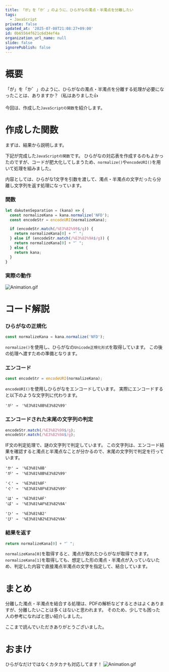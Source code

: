 ```yaml
---
title: 「が」を「か゛」のように、ひらがなの濁点・半濁点を分離したい
tags:
  - JavaScript
private: false
updated_at: '2025-07-08T21:08:27+09:00'
id: 0b65564f621c6d34ef4a
organization_url_name: null
slide: false
ignorePublish: false
---
```

# 概要

「が」を「か゛」のように、ひらがなの濁点・半濁点を分離する処理が必要になったことは、ありますか？（私はありました:thumbsup:

今回は、作成した`JavaScriptの関数`を紹介します。

# 作成した関数

まずは、結果から説明します。

下記が完成した`JavaScriptの関数`です。
ひらがなの対応表を作成するのもよかったのですが、コードが肥大化してしまうため、`normalize()`や`encodeURI()`を用いて処理を組みました。

内容としては、ひらがな1文字を引数を渡して、濁点・半濁点の文字だったら分離し文字列を返す処理になっています。

### 関数

```javascript
let dakutenSeparation = (kana) => {
  const normalizeKana = kana.normalize('NFD');
  const encodeStr = encodeURI(normalizeKana);

  if (encodeStr.match(/%E3%82%99$/g)) {
    return normalizeKana[0] + "゛"; 
  } else if (encodeStr.match(/%E3%82%9A$/g)) {
    return normalizeKana[0] + "゜"; 
  } else {
    return kana;
  }
}
```

### 実際の動作

![Animation.gif](https://qiita-image-store.s3.ap-northeast-1.amazonaws.com/0/473097/998dee26-5e74-4bfb-15a2-e24b95a54709.gif)

# コード解説


### ひらがなの正規化

```javascript
const normalizeKana = kana.normalize('NFD');
```

`normalize()`を使用し、ひらがなの`Unicode正規化形式`を取得しています。
この後の処理へ渡すための準備となります。

### エンコード

```javascript
const encodeStr = encodeURI(normalizeKana);
```

`encodeURI()`を使用しひらがなをエンコードしています。
実際にエンコードすると以下のような文字列に代わります。

```:エンコード結果
'が' →　'%E3%81%8B%E3%82%99'
```

### エンコードされた末尾の文字列の判定

```javascript
encodeStr.match(/%E3%82%99$/g);
encodeStr.match(/%E3%82%9A$/g);
```

IF文の判定処理で、謎の文字列で判定しています。
この文字列は、エンコード結果を確認すると濁点と半濁点なことが分かるので、末尾の文字列で判定を行っています。

```:エンコード結果
'か' →　'%E3%81%8B'
'が' →　'%E3%81%8B%E3%82%99'

'く' →　'%E3%81%8F'
'ぐ' →　'%E3%81%8F%E3%82%99'

'は' →　'%E3%81%AF'
'ぱ' →　'%E3%81%AF%E3%82%9A'

'ひ' →　'%E3%81%B2'
'ぴ' →　'%E3%81%B2%E3%82%9A'
```

### 結果を返す

```javascript
return normalizeKana[0] + "゜"; 
```

`normalizeKana[0]`を取得すると、濁点が取れたひらがなが取得できます。
`normalizeKana[1]`を取得しても、想定した形の濁点・半濁点が入っていないため、判定した内容で直接濁点半濁点の文字を指定して、結合しています。


# まとめ

分離した濁点・半濁点を結合する処理は、PDFの解析などするときはよくありますが、分離したいことは多くはないと思われます。
そのため、少しでも困った人の参考になればと思い紹介しました。

ここまで読んでいただきありがとうございました。

# おまけ

ひらがなだけではなくカタカナも対応してます！
![Animation.gif](https://qiita-image-store.s3.ap-northeast-1.amazonaws.com/0/473097/2c8719ec-7bb4-396c-5f85-71c49b0b377c.gif)





